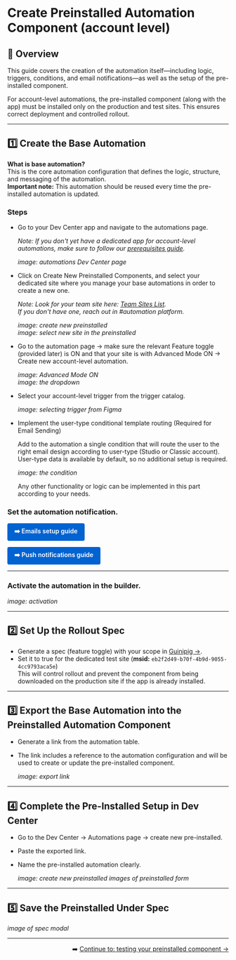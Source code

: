 # Create Preinstalled Automation Component (account level)

## 🌟 Overview

This guide covers the creation of the automation itself—including logic, triggers, conditions, and email notifications—as well as the setup of the pre-installed component.

For account-level automations, the pre-installed component (along with the app) must be installed only on the production and test sites. This ensures correct deployment and controlled rollout.

---

## 1️⃣ Create the Base Automation

**What is base automation?**  
This is the core automation configuration that defines the logic, structure, and messaging of the automation.  
**Important note:** This automation should be reused every time the pre-installed automation is updated.

### Steps

- Go to your Dev Center app and navigate to the automations page.

   *Note: If you don't yet have a dedicated app for account-level automations, make sure to follow our [prerequisites guide](https://github.com/Pickman123/Private-Projects/blob/main/Wix%20Official%20Notifications%20(internal%20docs)/Prerequisites%20for%20Sending%20Wix%20Official%20Notifications.md).*

   _image: automations Dev Center page_

- Click on Create New Preinstalled Components, and select your dedicated site where you manage your base automations in order to create a new one.
   
   *Note: Look for your team site here: [Team Sites List](https://docs.google.com/spreadsheets/d/1nlqcgy7C_8N5t0FsUWgLDB3nfQhNZbV-YSw4IZ9zr7U/edit?gid=0#gid=0).  
   If you don't have one, reach out in #automation platform.*

   _image: create new preinstalled_  
   _image: select new site in the preinstalled_

- Go to the automation page → make sure the relevant Feature toggle (provided later) is ON and that your site is with Advanced Mode ON → Create new account-level automation.

   _image: Advanced Mode ON_  
   _image: the dropdown_

- Select your account-level trigger from the trigger catalog.

   _image: selecting trigger from Figma_

- Implement the user-type conditional template routing (Required for Email Sending)

   Add to the automation a single condition that will route the user to the right email design according to user-type (Studio or Classic account). User-type data is available by default, so no additional setup is required.

   _image: the condition_

   Any other functionality or logic can be implemented in this part according to your needs.

### Set the automation notification.

  <p align="left">
  <a href=https://github.com/Pickman123/Private-Projects/blob/main/Wix%20Official%20Notifications%20(internal%20docs)/Account-Level%20Automation%20Implementation/Preinstalleds/Official%20Wix%20Emails%20-%20Action%20Configuration%20Guide.md
     style="display:inline-block;padding:8px 16px;background:#0063d1;color:#ffffff;font-weight:600;text-decoration:none;border-radius:4px;">
    ➡️ Emails&nbsp;setup&nbsp;guide
  </a>
</p>


 <p align="left">
  <a href=#
     style="display:inline-block;padding:8px 16px;background:#0063d1;color:#ffffff;font-weight:600;text-decoration:none;border-radius:4px;">
    ➡️ Push&nbsp;notifications&nbsp;guide
  </a>
</p>  

--- 

### Activate the automation in the builder.

   _image: activation_

---

## 2️⃣ Set Up the Rollout Spec

- Generate a spec (feature toggle) with your scope in [Guinipig →](https://wix-bo.com/dev/feature-toggle?viewId=views).
- Set it to true for the dedicated test site (**msid:** `eb2f2d49-b70f-4b9d-9055-4cc9793aca5e`)  
  This will control rollout and prevent the component from being downloaded on the production site if the app is already installed.

---

## 3️⃣ Export the Base Automation into the Preinstalled Automation Component

- Generate a link from the automation table.
- The link includes a reference to the automation configuration and will be used to create or update the pre-installed component.

  _image: export link_

---

## 4️⃣ Complete the Pre-Installed Setup in Dev Center

- Go to the Dev Center → Automations page → create new pre-installed.
- Paste the exported link.
- Name the pre-installed automation clearly.

  _image: create new preinstalled_
  _images of preinstalled form_

---

## 5️⃣ Save the Preinstalled Under Spec

  _image of spec modal_

---
<div align="right">

➡️ [Continue to: testing your preinstalled component → ](https://github.com/Pickman123/Private-Projects/blob/main/Wix%20Official%20Notifications%20(internal%20docs)/Account-Level%20Automation%20Implementation/E2E%20Flow.md)

</div>

